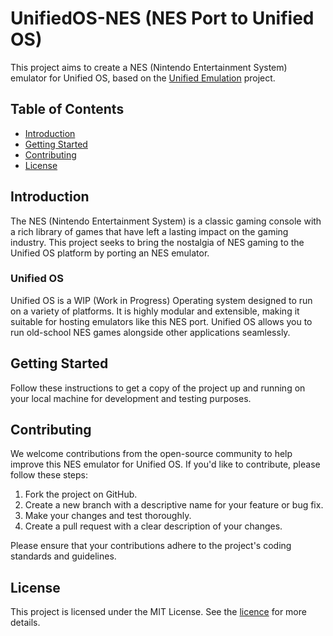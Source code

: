 # UnifiedOS-NES (NES Port to Unified OS)

This project aims to create a NES (Nintendo Entertainment System) emulator for Unified OS, based on the [Unified Emulation](https://github.com/Unified-Projects/Unified-Emulation) project.

## Table of Contents

- [Introduction](#introduction)
- [Getting Started](#getting-started)
- [Contributing](#contributing)
- [License](#license)

## Introduction

The NES (Nintendo Entertainment System) is a classic gaming console with a rich library of games that have left a lasting impact on the gaming industry. This project seeks to bring the nostalgia of NES gaming to the Unified OS platform by porting an NES emulator.

### Unified OS

Unified OS is a WIP (Work in Progress) Operating system designed to run on a variety of platforms. It is highly modular and extensible, making it suitable for hosting emulators like this NES port. Unified OS allows you to run old-school NES games alongside other applications seamlessly.

## Getting Started

Follow these instructions to get a copy of the project up and running on your local machine for development and testing purposes.

## Contributing

We welcome contributions from the open-source community to help improve this NES emulator for Unified OS. If you'd like to contribute, please follow these steps:

1. Fork the project on GitHub.
2. Create a new branch with a descriptive name for your feature or bug fix.
3. Make your changes and test thoroughly.
4. Create a pull request with a clear description of your changes.

Please ensure that your contributions adhere to the project's coding standards and guidelines.

## License

This project is licensed under the MIT License. See the [licence](LICENSE.md) for more details.
